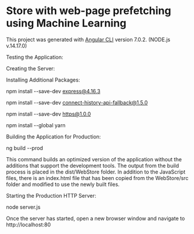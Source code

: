 # Store with web-page prefetching using Machine Learning

This project was generated with [Angular CLI](https://github.com/angular/angular-cli) version 7.0.2. (NODE.js v.14.17.0)

Testing the Application:

Creating the Server:

Installing Additional Packages:

npm install --save-dev express@4.16.3

npm install --save-dev connect-history-api-fallback@1.5.0

npm install --save-dev https@1.0.0

npm install --global yarn

Building the Application for Production:

ng build --prod

This command builds an optimized version of the application without the additions that support the
development tools. The output from the build process is placed in the dist/WebStore folder. In addition
to the JavaScript files, there is an index.html file that has been copied from the WebStore/src folder and
modified to use the newly built files.

Starting the Production HTTP Server:

node server.js

Once the server has started, open a new browser window and navigate to http://localhost:80 


